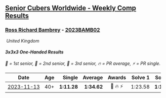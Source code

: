 <style>table {white-space: nowrap;}</style>
<link rel="stylesheet" type="text/css" href="/scw-comp/css/flags.css" />

## [Senior Cubers Worldwide - Weekly Comp Results](/scw-comp/results/)
### [Ross Richard Bambrey](README.md) - [2023BAMB02](https://www.worldcubeassociation.org/persons/2023BAMB02?event=333oh)

<i class="flag flag-GB" />&nbsp;United Kingdom

#### 3x3x3 One-Handed Results

<span style="white-space: nowrap;">🥇 = 1st senior</span>, <span style="white-space: nowrap;">🥈 = 2nd senior</span>, <span style="white-space: nowrap;">🥉 = 3rd senior</span>, <span style="white-space: nowrap;">🔥 = PR average</span>, <span style="white-space: nowrap;">⚡ = PR single</span>.

| Date | Age | Single | Average | Awards | Solve 1 | Solve 2 | Solve 3 | Solve 4 | Solve 5 | Video |
| :--: | :--: | --: | --: | :--: | --: | --: | --: | --: | --: | :-- |
| [2023-11-13](../../results/2023-11-13/333oh.md) | 40+ | **1:11.28** | **1:34.62** | 🥈 🔥 ⚡ | 1:23.58 | **1:11.28** | 2:08.99 | DNS | DNS | [Desktop](https://www.facebook.com/536706331/videos/360481576347821) / [Mobile](https://m.facebook.com/536706331/videos/360481576347821) |


<!-- Global site tag (gtag.js) - Google Analytics -->
<script async src="https://www.googletagmanager.com/gtag/js?id=UA-86348435-3"></script>
<script>window.dataLayer = window.dataLayer || []; function gtag() {dataLayer.push(arguments);} gtag('js', new Date()); gtag('config', 'UA-86348435-3');</script>
